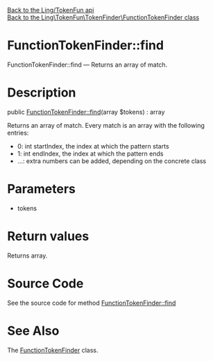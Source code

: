 [Back to the Ling/TokenFun api](https://github.com/lingtalfi/TokenFun/blob/master/doc/api/Ling/TokenFun.md)<br>
[Back to the Ling\TokenFun\TokenFinder\FunctionTokenFinder class](https://github.com/lingtalfi/TokenFun/blob/master/doc/api/Ling/TokenFun/TokenFinder/FunctionTokenFinder.md)


FunctionTokenFinder::find
================



FunctionTokenFinder::find — Returns an array of match.




Description
================


public [FunctionTokenFinder::find](https://github.com/lingtalfi/TokenFun/blob/master/doc/api/Ling/TokenFun/TokenFinder/FunctionTokenFinder/find.md)(array $tokens) : array




Returns an array of match.
Every match is an array with the following entries:

- 0: int startIndex, the index at which the pattern starts
- 1: int endIndex, the index at which the pattern ends
- ...: extra numbers can be added, depending on the concrete class




Parameters
================


- tokens

    


Return values
================

Returns array.








Source Code
===========
See the source code for method [FunctionTokenFinder::find](https://github.com/lingtalfi/TokenFun/blob/master/TokenFinder/FunctionTokenFinder.php#L27-L65)


See Also
================

The [FunctionTokenFinder](https://github.com/lingtalfi/TokenFun/blob/master/doc/api/Ling/TokenFun/TokenFinder/FunctionTokenFinder.md) class.



